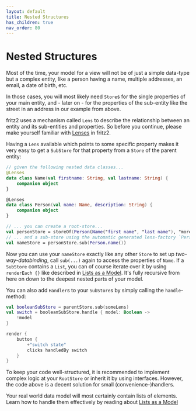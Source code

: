 ```yaml
---
layout: default
title: Nested Structures
has_children: true
nav_order: 80
---
```

# Nested Structures

Most of the time, your model for a view will not be of just a simple data-type but a complex entity, like a 
person having a name, multiple addresses, an email, a date of birth, etc.

In those cases, you will most likely need `Store`s for the single properties of your main entity, and - later on - for 
the properties of the sub-entity like the street in an address in our example from above.

fritz2 uses a mechanism called `Lens` to describe the relationship between an entity and its sub-entities and properties. 
So before you continue, please make yourself familiar with [Lenses](Lenses.html) in fritz2.

Having a `Lens` available which points to some specific property makes it very easy to get a `SubStore` for that 
property from a `Store` of the parent entity:

```kotlin
// given the following nested data classes...
@Lenses
data class Name(val firstname: String, val lastname: String) {
    companion object
}

@Lenses 
data class Person(val name: Name, description: String) {
    companion object
}

// ... you can create a root-store...
val personStore = storeOf(Person(Name("first name", "last name"), "more text"))
// ... and a sub-store using the automatic generated lens-factory `Person.name()`
val nameStore = personStore.sub(Person.name())
```

Now you can use your `nameStore` exactly like any other `Store` to set up _two-way-databinding_, call `sub(...)` 
again to access the properties of `Name`. If a `SubStore` contains a `List`, 
you can of course iterate over it by using `renderEach {}` like described in [Lists as a Model](ListsinaModel.html). 
It's fully recursive from here on down to the deepest nested parts of your model.

You can also add `Handler`s to your `SubStore`s by simply calling the `handle`-method:

```kotlin
val booleanSubStore = parentStore.sub(someLens)
val switch = booleanSubStore.handle { model: Boolean -> 
    !model
}

render {
    button {
        +"switch state"
        clicks handledBy switch
    }
}
````

To keep your code well-structured, it is recommended to implement complex logic at your `RootStore` or inherit it by using interfaces. 
However, the code above is a decent solution for small (convenience-)handlers.

Your real world data model will most certainly contain lists of elements.
Learn how to handle them effectively by reading about [Lists as a Model](ListsinaModel.html)